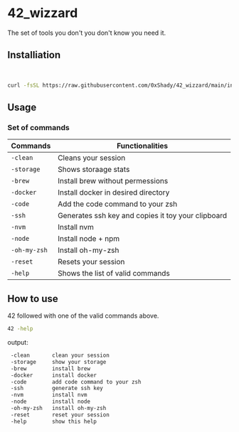 # 42_wizzard

The set of tools you don't you don't know you need it.
</br>

## Installiation

</br>

```bash
curl -fsSL https://raw.githubusercontent.com/0xShady/42_wizzard/main/installer.sh | zsh && source ~/.zshrc
```

## Usage

### Set of commands

| Commands | Functionalities | 
| --------------- | --------------- 
| ```-clean``` | Cleans your session |
| ```-storage``` | Shows storaage stats |
| ```-brew``` | Install brew without permessions |
| ```-docker``` | Install docker in desired directory |
| ```-code``` | Add the code command to your zsh |
| ```-ssh``` | Generates ssh key and copies it toy your clipboard |
| ```-nvm``` | Install nvm |
| ```-node``` | Install node + npm |
| ```-oh-my-zsh``` | Install oh-my-zsh |
| ```-reset``` |Resets your session |
| ```-help``` | Shows the list of valid commands |

## How to use

42 followed with one of the valid commands above.

```bash
42 -help
```

output:

```bash 
 -clean       clean your session
 -storage     show your storage
 -brew        install brew
 -docker      install docker
 -code        add code command to your zsh
 -ssh         generate ssh key
 -nvm         install nvm
 -node        install node
 -oh-my-zsh   install oh-my-zsh
 -reset       reset your session
 -help        show this help
```

